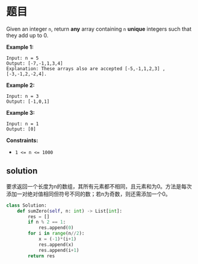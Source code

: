 # 题目

Given an integer `n`, return **any** array containing `n` **unique** integers such that they add up to 0.

 

**Example 1:**

```
Input: n = 5
Output: [-7,-1,1,3,4]
Explanation: These arrays also are accepted [-5,-1,1,2,3] , [-3,-1,2,-2,4].
```

**Example 2:**

```
Input: n = 3
Output: [-1,0,1]
```

**Example 3:**

```
Input: n = 1
Output: [0]
```

 

**Constraints:**

- `1 <= n <= 1000`

## solution

要求返回一个长度为n的数组，其所有元素都不相同，且元素和为0。方法是每次添加一对绝对值相同但符号不同的数；若n为奇数，则还需添加一个0。

```python
class Solution:
    def sumZero(self, n: int) -> List[int]:
        res = []
        if n % 2 == 1:
            res.append(0)
        for i in range(n//2):
            x = (-1)*(i+1)
            res.append(x)
            res.append(i+1)
        return res
```

